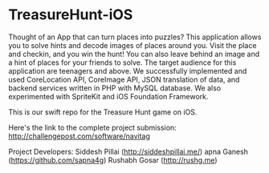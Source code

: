 # TreasureHunt-iOS
Thought of an App that can turn places into puzzles? This application allows you to solve hints and decode images of places around you. Visit the place and checkin, and you win the hunt! You can also leave behind an image and a hint of places for your friends to solve. The target audience for this application are teenagers and above. We successfully implemented and used CoreLocation API, CoreImage API, JSON translation of data, and backend services written in PHP with MySQL database. We also experimented with SpriteKit and iOS Foundation Framework.

This is our swift repo for the Treasure Hunt game on iOS. 

Here's the link to the complete project submission: http://challengepost.com/software/navitag


Project Developers:
Siddesh Pillai (http://siddeshpillai.me/)
apna Ganesh  (https://github.com/sapna4g)
Rushabh Gosar (http://rushg.me)
